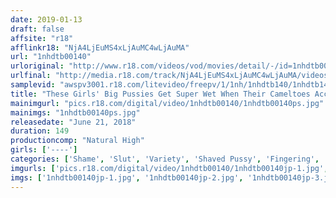 ```yaml
---
date: 2019-01-13
draft: false
affsite: "r18"
afflinkr18: "NjA4LjEuMS4xLjAuMC4wLjAuMA"
url: "1nhdtb00140"
urloriginal: "http://www.r18.com/videos/vod/movies/detail/-/id=1nhdtb00140"
urlfinal: "http://media.r18.com/track/NjA4LjEuMS4xLjAuMC4wLjAuMA/videos/vod/movies/detail/-/id=1nhdtb00140"
samplevid: "awspv3001.r18.com/litevideo/freepv/1/1nh/1nhdtb140/1nhdtb140_dmb_w.mp4"
title: "These Girls' Big Pussies Get Super Wet When Their Cameltoes Accidentally Rub Up Against A Male Passenger's Leg On A Crowded Train"
mainimgurl: "pics.r18.com/digital/video/1nhdtb00140/1nhdtb00140ps.jpg"
mainimgs: "1nhdtb00140ps.jpg"
releasedate: "June 21, 2018"
duration: 149
productioncomp: "Natural High"
girls: ['----']
categories: ['Shame', 'Slut', 'Variety', 'Shaved Pussy', 'Fingering', 'Hi-Def']
imgurls: ['pics.r18.com/digital/video/1nhdtb00140/1nhdtb00140jp-1.jpg', 'pics.r18.com/digital/video/1nhdtb00140/1nhdtb00140jp-2.jpg', 'pics.r18.com/digital/video/1nhdtb00140/1nhdtb00140jp-3.jpg', 'pics.r18.com/digital/video/1nhdtb00140/1nhdtb00140jp-4.jpg', 'pics.r18.com/digital/video/1nhdtb00140/1nhdtb00140jp-5.jpg', 'pics.r18.com/digital/video/1nhdtb00140/1nhdtb00140jp-6.jpg', 'pics.r18.com/digital/video/1nhdtb00140/1nhdtb00140jp-7.jpg', 'pics.r18.com/digital/video/1nhdtb00140/1nhdtb00140jp-8.jpg', 'pics.r18.com/digital/video/1nhdtb00140/1nhdtb00140jp-9.jpg', 'pics.r18.com/digital/video/1nhdtb00140/1nhdtb00140jp-10.jpg', 'pics.r18.com/digital/video/1nhdtb00140/1nhdtb00140jp-11.jpg', 'pics.r18.com/digital/video/1nhdtb00140/1nhdtb00140jp-12.jpg', 'pics.r18.com/digital/video/1nhdtb00140/1nhdtb00140jp-13.jpg', 'pics.r18.com/digital/video/1nhdtb00140/1nhdtb00140jp-14.jpg', 'pics.r18.com/digital/video/1nhdtb00140/1nhdtb00140jp-15.jpg', 'pics.r18.com/digital/video/1nhdtb00140/1nhdtb00140jp-16.jpg', 'pics.r18.com/digital/video/1nhdtb00140/1nhdtb00140jp-17.jpg', 'pics.r18.com/digital/video/1nhdtb00140/1nhdtb00140jp-18.jpg', 'pics.r18.com/digital/video/1nhdtb00140/1nhdtb00140jp-19.jpg', 'pics.r18.com/digital/video/1nhdtb00140/1nhdtb00140jp-20.jpg']
imgs: ['1nhdtb00140jp-1.jpg', '1nhdtb00140jp-2.jpg', '1nhdtb00140jp-3.jpg', '1nhdtb00140jp-4.jpg', '1nhdtb00140jp-5.jpg', '1nhdtb00140jp-6.jpg', '1nhdtb00140jp-7.jpg', '1nhdtb00140jp-8.jpg', '1nhdtb00140jp-9.jpg', '1nhdtb00140jp-10.jpg', '1nhdtb00140jp-11.jpg', '1nhdtb00140jp-12.jpg', '1nhdtb00140jp-13.jpg', '1nhdtb00140jp-14.jpg', '1nhdtb00140jp-15.jpg', '1nhdtb00140jp-16.jpg', '1nhdtb00140jp-17.jpg', '1nhdtb00140jp-18.jpg', '1nhdtb00140jp-19.jpg', '1nhdtb00140jp-20.jpg']
---
```


